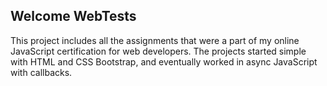 ## Welcome WebTests

This project includes all the assignments that were a part of my online JavaScript certification for web developers. The projects started simple with HTML and CSS Bootstrap, and eventually worked in async JavaScript with callbacks.

